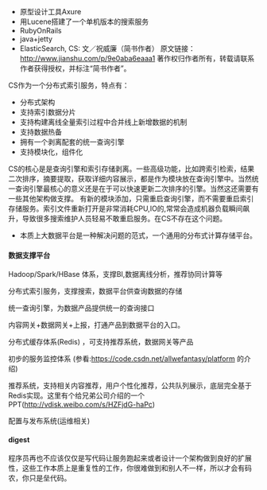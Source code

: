 * 原型设计工具Axure
* 用Lucene搭建了一个单机版本的搜索服务
* RubyOnRails
* java+jetty
* ElasticSearch, CS:
文／祝威廉（简书作者）
原文链接：http://www.jianshu.com/p/9e0aba6eaaa1
著作权归作者所有，转载请联系作者获得授权，并标注“简书作者”。

CS作为一个分布式索引服务，特点有：

* 分布式架构
* 支持索引数据分片
* 支持构建离线全量索引过程中合并线上新增数据的机制
* 支持数据热备
* 拥有一个剥离配套的统一查询引擎
* 支持模块化，组件化

CS的核心是是查询引擎和索引存储剥离。一些高级功能，比如跨索引检索，结果二次排序，摘要提取，获取详细内容展示，都是作为模块放在查询引擎中。当然统一查询引擎最核心的意义还是在于可以快速更新二次排序的引擎。当然这还需要有一些其他架构做支撑。
有新的模块添加，只需重启查询引擎，而不需要重启索引存储服务。索引文件重新打开是非常消耗CPU,IO的,常常会造成机器负载瞬间飙升，导致很多搜索维护人员轻易不敢重启服务。在CS不存在这个问题。

* 本质上大数据平台是一种解决问题的范式，一个通用的分布式计算存储平台。

#### 数据支撑平台


Hadoop/Spark/HBase 体系，支撑BI,数据离线分析，推荐协同计算等


分布式索引服务，支撑搜索，数据平台供查询数据的存储


统一查询引擎，为数据产品提供统一的查询接口


内容网关+数据网关+上报，打通产品到数据平台的入口。


分布式缓存体系(Redis) ，可支持推荐系统，数据网关等产品


初步的服务监控体系 (参看:https://code.csdn.net/allwefantasy/platform 的介绍)


推荐系统，支持相关内容推荐，用户个性化推荐，公共队列展示，底层完全基于Redis实现。这里有个给兄弟公司介绍的一个PPT(http://vdisk.weibo.com/s/HZFjdG-haPc)


配置与发布系统(运维相关)

#### digest


程序员再也不应该仅仅是写代码让服务跑起来或者设计一个架构做到良好的扩展性，这些工作本质上是重复性的工作，你很难做到和别人不一样，所以才会有码农，你只是垒代码。